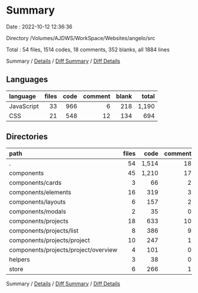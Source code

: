 # Summary

Date : 2022-10-12 12:36:36

Directory /Volumes/AJDWS/WorkSpace/Websites/angelo/src

Total : 54 files,  1514 codes, 18 comments, 352 blanks, all 1884 lines

Summary / [Details](details.md) / [Diff Summary](diff.md) / [Diff Details](diff-details.md)

## Languages
| language | files | code | comment | blank | total |
| :--- | ---: | ---: | ---: | ---: | ---: |
| JavaScript | 33 | 966 | 6 | 218 | 1,190 |
| CSS | 21 | 548 | 12 | 134 | 694 |

## Directories
| path | files | code | comment | blank | total |
| :--- | ---: | ---: | ---: | ---: | ---: |
| . | 54 | 1,514 | 18 | 352 | 1,884 |
| components | 45 | 1,210 | 17 | 280 | 1,507 |
| components/cards | 3 | 66 | 2 | 18 | 86 |
| components/elements | 16 | 319 | 3 | 90 | 412 |
| components/layouts | 6 | 157 | 2 | 36 | 195 |
| components/modals | 2 | 35 | 0 | 7 | 42 |
| components/projects | 18 | 633 | 10 | 129 | 772 |
| components/projects/list | 8 | 386 | 9 | 79 | 474 |
| components/projects/project | 10 | 247 | 1 | 50 | 298 |
| components/projects/project/overview | 4 | 101 | 0 | 24 | 125 |
| helpers | 3 | 38 | 0 | 10 | 48 |
| store | 6 | 266 | 1 | 62 | 329 |

Summary / [Details](details.md) / [Diff Summary](diff.md) / [Diff Details](diff-details.md)